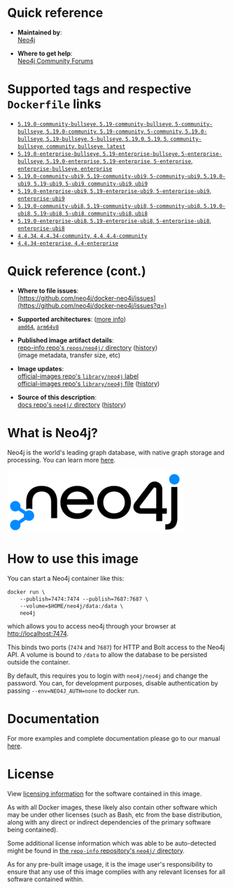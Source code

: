 <!--

********************************************************************************

WARNING:

    DO NOT EDIT "neo4j/README.md"

    IT IS AUTO-GENERATED

    (from the other files in "neo4j/" combined with a set of templates)

********************************************************************************

-->

# Quick reference

-	**Maintained by**:  
	[Neo4j](https://github.com/neo4j/docker-neo4j)

-	**Where to get help**:  
	[Neo4j Community Forums](https://community.neo4j.com)

# Supported tags and respective `Dockerfile` links

-	[`5.19.0-community-bullseye`, `5.19-community-bullseye`, `5-community-bullseye`, `5.19.0-community`, `5.19-community`, `5-community`, `5.19.0-bullseye`, `5.19-bullseye`, `5-bullseye`, `5.19.0`, `5.19`, `5`, `community-bullseye`, `community`, `bullseye`, `latest`](https://github.com/neo4j/docker-neo4j-publish/blob/7c6df60835e7d09c6c21f9885bd802a45c6eb31f/5.19.0/bullseye/community/Dockerfile)
-	[`5.19.0-enterprise-bullseye`, `5.19-enterprise-bullseye`, `5-enterprise-bullseye`, `5.19.0-enterprise`, `5.19-enterprise`, `5-enterprise`, `enterprise-bullseye`, `enterprise`](https://github.com/neo4j/docker-neo4j-publish/blob/7c6df60835e7d09c6c21f9885bd802a45c6eb31f/5.19.0/bullseye/enterprise/Dockerfile)
-	[`5.19.0-community-ubi9`, `5.19-community-ubi9`, `5-community-ubi9`, `5.19.0-ubi9`, `5.19-ubi9`, `5-ubi9`, `community-ubi9`, `ubi9`](https://github.com/neo4j/docker-neo4j-publish/blob/7c6df60835e7d09c6c21f9885bd802a45c6eb31f/5.19.0/ubi9/community/Dockerfile)
-	[`5.19.0-enterprise-ubi9`, `5.19-enterprise-ubi9`, `5-enterprise-ubi9`, `enterprise-ubi9`](https://github.com/neo4j/docker-neo4j-publish/blob/7c6df60835e7d09c6c21f9885bd802a45c6eb31f/5.19.0/ubi9/enterprise/Dockerfile)
-	[`5.19.0-community-ubi8`, `5.19-community-ubi8`, `5-community-ubi8`, `5.19.0-ubi8`, `5.19-ubi8`, `5-ubi8`, `community-ubi8`, `ubi8`](https://github.com/neo4j/docker-neo4j-publish/blob/7c6df60835e7d09c6c21f9885bd802a45c6eb31f/5.19.0/ubi8/community/Dockerfile)
-	[`5.19.0-enterprise-ubi8`, `5.19-enterprise-ubi8`, `5-enterprise-ubi8`, `enterprise-ubi8`](https://github.com/neo4j/docker-neo4j-publish/blob/7c6df60835e7d09c6c21f9885bd802a45c6eb31f/5.19.0/ubi8/enterprise/Dockerfile)
-	[`4.4.34`, `4.4.34-community`, `4.4`, `4.4-community`](https://github.com/neo4j/docker-neo4j-publish/blob/d8543a8aec237f8d127f233c74f09cf3c76f9051/4.4.34/bullseye/community/Dockerfile)
-	[`4.4.34-enterprise`, `4.4-enterprise`](https://github.com/neo4j/docker-neo4j-publish/blob/d8543a8aec237f8d127f233c74f09cf3c76f9051/4.4.34/bullseye/enterprise/Dockerfile)

# Quick reference (cont.)

-	**Where to file issues**:  
	[https://github.com/neo4j/docker-neo4j/issues](https://github.com/neo4j/docker-neo4j/issues?q=)

-	**Supported architectures**: ([more info](https://github.com/docker-library/official-images#architectures-other-than-amd64))  
	[`amd64`](https://hub.docker.com/r/amd64/neo4j/), [`arm64v8`](https://hub.docker.com/r/arm64v8/neo4j/)

-	**Published image artifact details**:  
	[repo-info repo's `repos/neo4j/` directory](https://github.com/docker-library/repo-info/blob/master/repos/neo4j) ([history](https://github.com/docker-library/repo-info/commits/master/repos/neo4j))  
	(image metadata, transfer size, etc)

-	**Image updates**:  
	[official-images repo's `library/neo4j` label](https://github.com/docker-library/official-images/issues?q=label%3Alibrary%2Fneo4j)  
	[official-images repo's `library/neo4j` file](https://github.com/docker-library/official-images/blob/master/library/neo4j) ([history](https://github.com/docker-library/official-images/commits/master/library/neo4j))

-	**Source of this description**:  
	[docs repo's `neo4j/` directory](https://github.com/docker-library/docs/tree/master/neo4j) ([history](https://github.com/docker-library/docs/commits/master/neo4j))

# What is Neo4j?

Neo4j is the world's leading graph database, with native graph storage and processing. You can learn more [here](http://neo4j.com/developer).

![logo](https://raw.githubusercontent.com/docker-library/docs/56823e63d5b6dd7ddbb9d5d3c4a8947778055d8e/neo4j/logo.png)

# How to use this image

You can start a Neo4j container like this:

```console
docker run \
    --publish=7474:7474 --publish=7687:7687 \
    --volume=$HOME/neo4j/data:/data \
    neo4j
```

which allows you to access neo4j through your browser at [http://localhost:7474](http://localhost:7474).

This binds two ports (`7474` and `7687`) for HTTP and Bolt access to the Neo4j API. A volume is bound to `/data` to allow the database to be persisted outside the container.

By default, this requires you to login with `neo4j/neo4j` and change the password. You can, for development purposes, disable authentication by passing `--env=NEO4J_AUTH=none` to docker run.

# Documentation

For more examples and complete documentation please go to our manual [here](http://neo4j.com/docs/operations-manual/current/deployment/single-instance/docker/).

# License

View [licensing information](https://neo4j.com/licensing) for the software contained in this image.

As with all Docker images, these likely also contain other software which may be under other licenses (such as Bash, etc from the base distribution, along with any direct or indirect dependencies of the primary software being contained).

Some additional license information which was able to be auto-detected might be found in [the `repo-info` repository's `neo4j/` directory](https://github.com/docker-library/repo-info/tree/master/repos/neo4j).

As for any pre-built image usage, it is the image user's responsibility to ensure that any use of this image complies with any relevant licenses for all software contained within.
